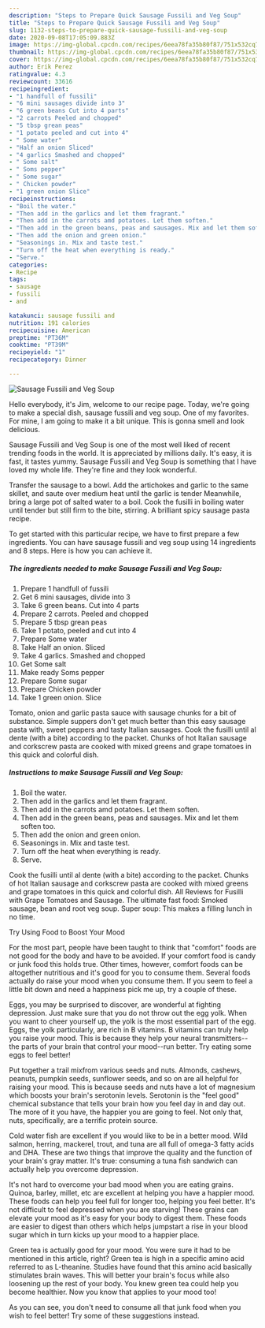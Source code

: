 ```yaml
---
description: "Steps to Prepare Quick Sausage Fussili and Veg Soup"
title: "Steps to Prepare Quick Sausage Fussili and Veg Soup"
slug: 1132-steps-to-prepare-quick-sausage-fussili-and-veg-soup
date: 2020-09-08T17:05:09.883Z
image: https://img-global.cpcdn.com/recipes/6eea78fa35b80f87/751x532cq70/sausage-fussili-and-veg-soup-recipe-main-photo.jpg
thumbnail: https://img-global.cpcdn.com/recipes/6eea78fa35b80f87/751x532cq70/sausage-fussili-and-veg-soup-recipe-main-photo.jpg
cover: https://img-global.cpcdn.com/recipes/6eea78fa35b80f87/751x532cq70/sausage-fussili-and-veg-soup-recipe-main-photo.jpg
author: Erik Perez
ratingvalue: 4.3
reviewcount: 33616
recipeingredient:
- "1 handfull of fussili"
- "6 mini sausages divide into 3"
- "6 green beans Cut into 4 parts"
- "2 carrots Peeled and chopped"
- "5 tbsp grean peas"
- "1 potato peeled and cut into 4"
- " Some water"
- "Half an onion Sliced"
- "4 garlics Smashed and chopped"
- " Some salt"
- " Soms pepper"
- " Some sugar"
- " Chicken powder"
- "1 green onion Slice"
recipeinstructions:
- "Boil the water."
- "Then add in the garlics and let them fragrant."
- "Then add in the carrots amd potatoes. Let them soften."
- "Then add in the green beans, peas and sausages. Mix and let them soften too."
- "Then add the onion and green onion."
- "Seasonings in. Mix and taste test."
- "Turn off the heat when everything is ready."
- "Serve."
categories:
- Recipe
tags:
- sausage
- fussili
- and

katakunci: sausage fussili and 
nutrition: 191 calories
recipecuisine: American
preptime: "PT36M"
cooktime: "PT39M"
recipeyield: "1"
recipecategory: Dinner

---
```



![Sausage Fussili and Veg Soup](https://img-global.cpcdn.com/recipes/6eea78fa35b80f87/751x532cq70/sausage-fussili-and-veg-soup-recipe-main-photo.jpg)

Hello everybody, it's Jim, welcome to our recipe page. Today, we're going to make a special dish, sausage fussili and veg soup. One of my favorites. For mine, I am going to make it a bit unique. This is gonna smell and look delicious.

Sausage Fussili and Veg Soup is one of the most well liked of recent trending foods in the world. It is appreciated by millions daily. It's easy, it is fast, it tastes yummy. Sausage Fussili and Veg Soup is something that I have loved my whole life. They're fine and they look wonderful.

Transfer the sausage to a bowl. Add the artichokes and garlic to the same skillet, and saute over medium heat until the garlic is tender Meanwhile, bring a large pot of salted water to a boil. Cook the fusilli in boiling water until tender but still firm to the bite, stirring. A brilliant spicy sausage pasta recipe.


To get started with this particular recipe, we have to first prepare a few ingredients. You can have sausage fussili and veg soup using 14 ingredients and 8 steps. Here is how you can achieve it.

<!--inarticleads1-->

##### The ingredients needed to make Sausage Fussili and Veg Soup:

1. Prepare 1 handfull of fussili
1. Get 6 mini sausages, divide into 3
1. Take 6 green beans. Cut into 4 parts
1. Prepare 2 carrots. Peeled and chopped
1. Prepare 5 tbsp grean peas
1. Take 1 potato, peeled and cut into 4
1. Prepare  Some water
1. Take Half an onion. Sliced
1. Take 4 garlics. Smashed and chopped
1. Get  Some salt
1. Make ready  Soms pepper
1. Prepare  Some sugar
1. Prepare  Chicken powder
1. Take 1 green onion. Slice


Tomato, onion and garlic pasta sauce with sausage chunks for a bit of substance. Simple suppers don&#39;t get much better than this easy sausage pasta with, sweet peppers and tasty Italian sausages. Cook the fusilli until al dente (with a bite) according to the packet. Chunks of hot Italian sausage and corkscrew pasta are cooked with mixed greens and grape tomatoes in this quick and colorful dish. 

<!--inarticleads2-->

##### Instructions to make Sausage Fussili and Veg Soup:

1. Boil the water.
1. Then add in the garlics and let them fragrant.
1. Then add in the carrots amd potatoes. Let them soften.
1. Then add in the green beans, peas and sausages. Mix and let them soften too.
1. Then add the onion and green onion.
1. Seasonings in. Mix and taste test.
1. Turn off the heat when everything is ready.
1. Serve.


Cook the fusilli until al dente (with a bite) according to the packet. Chunks of hot Italian sausage and corkscrew pasta are cooked with mixed greens and grape tomatoes in this quick and colorful dish. All Reviews for Fusilli with Grape Tomatoes and Sausage. The ultimate fast food: Smoked sausage, bean and root veg soup. Super soup: This makes a filling lunch in no time. 

Try Using Food to Boost Your Mood


For the most part, people have been taught to think that "comfort" foods are not good for the body and have to be avoided. If your comfort food is candy or junk food this holds true. Other times, however, comfort foods can be altogether nutritious and it's good for you to consume them. Several foods actually do raise your mood when you consume them. If you seem to feel a little bit down and need a happiness pick me up, try a couple of these.

Eggs, you may be surprised to discover, are wonderful at fighting depression. Just make sure that you do not throw out the egg yolk. When you want to cheer yourself up, the yolk is the most essential part of the egg. Eggs, the yolk particularly, are rich in B vitamins. B vitamins can truly help you raise your mood. This is because they help your neural transmitters--the parts of your brain that control your mood--run better. Try eating some eggs to feel better!

Put together a trail mixfrom various seeds and nuts. Almonds, cashews, peanuts, pumpkin seeds, sunflower seeds, and so on are all helpful for raising your mood. This is because seeds and nuts have a lot of magnesium which boosts your brain's serotonin levels. Serotonin is the "feel good" chemical substance that tells your brain how you feel day in and day out. The more of it you have, the happier you are going to feel. Not only that, nuts, specifically, are a terrific protein source.

Cold water fish are excellent if you would like to be in a better mood. Wild salmon, herring, mackerel, trout, and tuna are all full of omega-3 fatty acids and DHA. These are two things that improve the quality and the function of your brain's gray matter. It's true: consuming a tuna fish sandwich can actually help you overcome depression. 

It's not hard to overcome your bad mood when you are eating grains. Quinoa, barley, millet, etc are excellent at helping you have a happier mood. These foods can help you feel full for longer too, helping you feel better. It's not difficult to feel depressed when you are starving! These grains can elevate your mood as it's easy for your body to digest them. These foods are easier to digest than others which helps jumpstart a rise in your blood sugar which in turn kicks up your mood to a happier place.

Green tea is actually good for your mood. You were sure it had to be mentioned in this article, right? Green tea is high in a specific amino acid referred to as L-theanine. Studies have found that this amino acid basically stimulates brain waves. This will better your brain's focus while also loosening up the rest of your body. You knew green tea could help you become healthier. Now you know that applies to your mood too!

As you can see, you don't need to consume all that junk food when you wish to feel better! Try  some  of  these  suggestions  instead.

